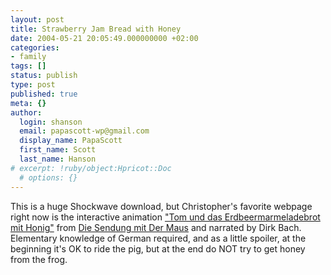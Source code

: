 ```yaml
---
layout: post
title: Strawberry Jam Bread with Honey
date: 2004-05-21 20:05:49.000000000 +02:00
categories:
- family
tags: []
status: publish
type: post
published: true
meta: {}
author:
  login: shanson
  email: papascott-wp@gmail.com
  display_name: PapaScott
  first_name: Scott
  last_name: Hanson
# excerpt: !ruby/object:Hpricot::Doc
  # options: {}
---
```

<p>This is a huge Shockwave download, but Christopher's favorite webpage right now is the interactive animation <a title="TOM und das Erdbeermarmeladebrot mit Honig" href="http://www.wdrmaus.de/spielen/mausspiele/tom/filme/tom.phtml">"Tom und das Erdbeermarmeladebrot mit Honig"</a> from <a href="http://www.wdrmaus.de/">Die Sendung mit Der Maus</a> and narrated by Dirk Bach. Elementary knowledge of German required, and as a little spoiler, at the beginning it's OK to ride the pig, but at the end do NOT try to get honey from the frog.</p>
